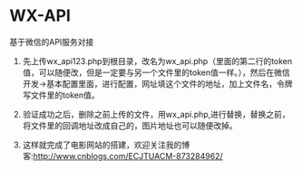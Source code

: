 # WX-API

基于微信的API服务对接

1. 先上传wx_api123.php到根目录，改名为wx_api.php（里面的第二行的token值，可以随便改，但是一定要与另一个文件里的token值一样。），然后在微信  开发->基本配置里面，进行配置，网址填这个文件的地址，加上文件名，令牌写文件里的token值。

2. 验证成功之后，删除之前上传的文件，用wx_api.php,进行替换，替换之前，将文件里的回调地址改成自己的，图片地址也可以随便改掉。

3. 这样就完成了电影网站的搭建，欢迎关注我的博客:http://www.cnblogs.com/ECJTUACM-873284962/
